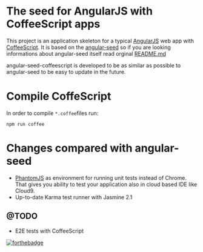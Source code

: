 # The seed for AngularJS with CoffeeScript apps

This project is an application skeleton for a typical 
[AngularJS](http://angularjs.org/) web app with 
[CoffeeScript](http://coffeescript.org). It is based on the 
[angular-seed](https://github.com/angular/angular-seed) so if you are looking 
informations about angular-seed itself read orginal 
[README.md](https://github.com/angular/angular-seed/blob/master/README.md)

angular-seed-coffeescript is developed to be as similar as possible to 
angular-seed to be easy to update in the future.

# Compile CoffeScript
In order to compile `*.coffee`files run:
```
npm run coffee
```

# Changes compared with angular-seed
* [PhantomJS](http://phantomjs.org/) as environment for running unit tests 
  instead of Chrome. That gives you ability to test your application also in 
  cloud based IDE like Cloud9.
* Up-to-date Karma test runner with Jasmine 2.1

## @TODO
* E2E tests with CoffeeScript

[![forthebadge](http://forthebadge.com/badges/gluten-free.svg)](http://forthebadge.com)